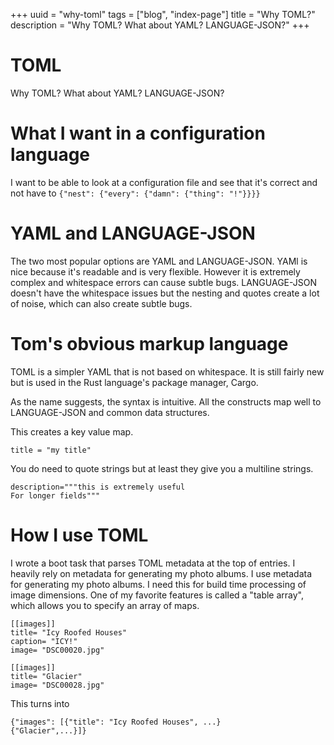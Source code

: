 +++
uuid = "why-toml"
tags = ["blog", "index-page"]
title = "Why TOML?"
description = "Why TOML? What about YAML? LANGUAGE-JSON?"
+++

# TOML

Why TOML? What about YAML? LANGUAGE-JSON?

# What I want in a configuration language
I want to be able to look at a configuration file and see that it's correct and not have to `{"nest": {"every": {"damn": {"thing": "!"}}}}`

# YAML and LANGUAGE-JSON
The two most popular options are YAML and LANGUAGE-JSON. YAMl is nice because it's readable and is very flexible. However it is extremely complex and whitespace errors can cause subtle bugs. LANGUAGE-JSON doesn't have the whitespace issues but the  nesting and quotes create a lot of noise, which can also create subtle bugs.

# Tom's obvious markup language
TOML is a simpler YAML that is not based on whitespace. It is still fairly new but is used in the Rust language's package manager, Cargo.

As the name suggests, the syntax is intuitive. All the constructs map well to LANGUAGE-JSON and common data structures.

This creates a key value map.

`title = "my title"`

You do need to quote strings but at least they give you a multiline strings.

```
description="""this is extremely useful
For longer fields"""
```

# How I use TOML
I wrote a boot task that parses TOML metadata at the top of entries. I heavily rely on metadata for generating my photo albums. I use metadata for generating my photo albums. I need this for build time processing of image dimensions.
One of my favorite features is called a "table array", which allows you to specify an array of maps.

```
[[images]]
title= "Icy Roofed Houses"
caption= "ICY!"
image= "DSC00020.jpg"

[[images]]
title= "Glacier"
image= "DSC00028.jpg"
```

This turns into

```
{"images": [{"title": "Icy Roofed Houses", ...}
{"Glacier",...}]}
```
